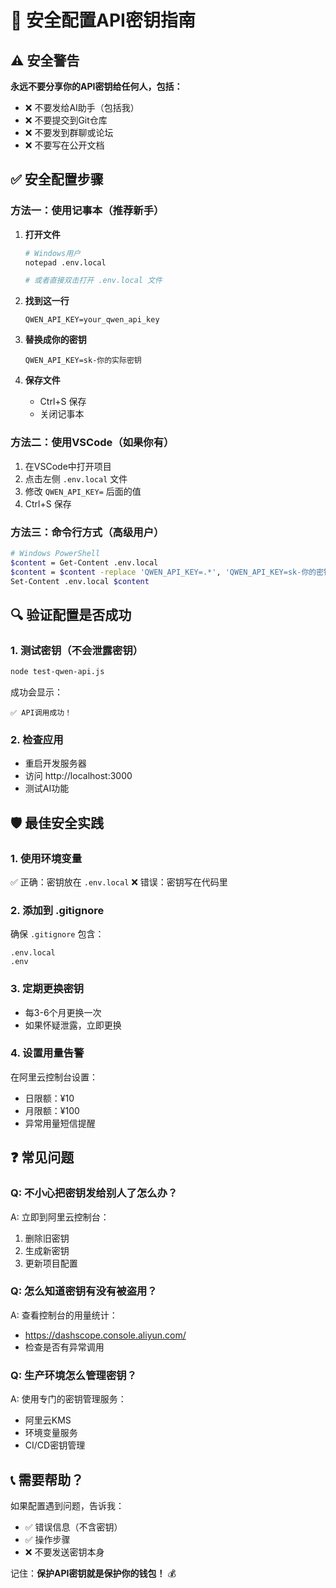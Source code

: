 # 🔐 安全配置API密钥指南

## ⚠️ 安全警告
**永远不要分享你的API密钥给任何人，包括：**
- ❌ 不要发给AI助手（包括我）
- ❌ 不要提交到Git仓库
- ❌ 不要发到群聊或论坛
- ❌ 不要写在公开文档

## ✅ 安全配置步骤

### 方法一：使用记事本（推荐新手）

1. **打开文件**
   ```bash
   # Windows用户
   notepad .env.local

   # 或者直接双击打开 .env.local 文件
   ```

2. **找到这一行**
   ```
   QWEN_API_KEY=your_qwen_api_key
   ```

3. **替换成你的密钥**
   ```
   QWEN_API_KEY=sk-你的实际密钥
   ```

4. **保存文件**
   - Ctrl+S 保存
   - 关闭记事本

### 方法二：使用VSCode（如果你有）

1. 在VSCode中打开项目
2. 点击左侧 `.env.local` 文件
3. 修改 `QWEN_API_KEY=` 后面的值
4. Ctrl+S 保存

### 方法三：命令行方式（高级用户）

```bash
# Windows PowerShell
$content = Get-Content .env.local
$content = $content -replace 'QWEN_API_KEY=.*', 'QWEN_API_KEY=sk-你的密钥'
Set-Content .env.local $content
```

## 🔍 验证配置是否成功

### 1. 测试密钥（不会泄露密钥）
```bash
node test-qwen-api.js
```

成功会显示：
```
✅ API调用成功！
```

### 2. 检查应用
- 重启开发服务器
- 访问 http://localhost:3000
- 测试AI功能

## 🛡️ 最佳安全实践

### 1. 使用环境变量
✅ 正确：密钥放在 `.env.local`
❌ 错误：密钥写在代码里

### 2. 添加到 .gitignore
确保 `.gitignore` 包含：
```
.env.local
.env
```

### 3. 定期更换密钥
- 每3-6个月更换一次
- 如果怀疑泄露，立即更换

### 4. 设置用量告警
在阿里云控制台设置：
- 日限额：¥10
- 月限额：¥100
- 异常用量短信提醒

## ❓ 常见问题

### Q: 不小心把密钥发给别人了怎么办？
A: 立即到阿里云控制台：
1. 删除旧密钥
2. 生成新密钥
3. 更新项目配置

### Q: 怎么知道密钥有没有被盗用？
A: 查看控制台的用量统计：
- https://dashscope.console.aliyun.com/
- 检查是否有异常调用

### Q: 生产环境怎么管理密钥？
A: 使用专门的密钥管理服务：
- 阿里云KMS
- 环境变量服务
- CI/CD密钥管理

## 📞 需要帮助？

如果配置遇到问题，告诉我：
- ✅ 错误信息（不含密钥）
- ✅ 操作步骤
- ❌ 不要发送密钥本身

记住：**保护API密钥就是保护你的钱包！** 💰